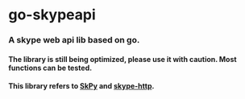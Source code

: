 # go-skypeapi
### A skype web api lib based on go.
#### The library is still being optimized, please use it with caution. Most functions can be tested.
#### This library refers to [SkPy](https://github.com/Terranc/SkPy) and [skype-http](https://github.com/ocilo/skype-http).
